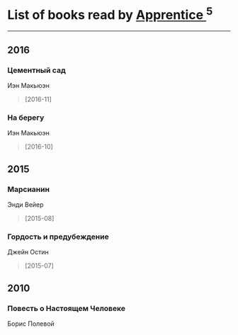 # List of books read by [Apprentice ](http://vk.com/id52821952)<sup>5</sup>
---

## 2016

### Цементный сад
Иэн Макьюэн
> [2016-11] 


### На берегу
Иэн Макьюэн
> [2016-10] 



## 2015

### Марсианин
Энди Вейер
> [2015-08] 


### Гордость и предубеждение
Джейн Остин
> [2015-07] 



## 2010

### Повесть о Настоящем Человеке
Борис Полевой



